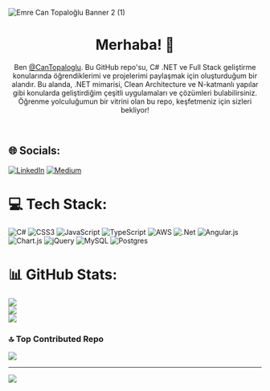 ![Emre Can Topaloğlu Banner 2 (1)](https://github.com/user-attachments/assets/9937967b-46fa-44d6-8475-841f512687bc)


<h1 align="center">Merhaba! 👋</h1>

<p align="center">
  Ben <a href="https://github.com/CanTopaloglu">@CanTopaloglu</a>. Bu GitHub repo'su, C# .NET ve Full Stack geliştirme konularında öğrendiklerimi ve projelerimi paylaşmak için oluşturduğum bir alandır. Bu alanda, .NET mimarisi, Clean Architecture ve N-katmanlı yapılar gibi konularda geliştirdiğim çeşitli uygulamaları ve çözümleri bulabilirsiniz. Öğrenme yolculuğumun bir vitrini olan bu repo, keşfetmeniz için sizleri bekliyor!
</p>

<br>


## 🌐 Socials:
[![LinkedIn](https://img.shields.io/badge/LinkedIn-%230077B5.svg?logo=linkedin&logoColor=white)](https://linkedin.com/in/emrecantopaloglu) [![Medium](https://img.shields.io/badge/Medium-12100E?logo=medium&logoColor=white)](https://medium.com/@emrecantopaloglu) 

# 💻 Tech Stack:
![C#](https://img.shields.io/badge/c%23-%23239120.svg?style=for-the-badge&logo=csharp&logoColor=white) ![CSS3](https://img.shields.io/badge/css3-%231572B6.svg?style=for-the-badge&logo=css3&logoColor=white) ![JavaScript](https://img.shields.io/badge/javascript-%23323330.svg?style=for-the-badge&logo=javascript&logoColor=%23F7DF1E) ![TypeScript](https://img.shields.io/badge/typescript-%23007ACC.svg?style=for-the-badge&logo=typescript&logoColor=white) ![AWS](https://img.shields.io/badge/AWS-%23FF9900.svg?style=for-the-badge&logo=amazon-aws&logoColor=white) ![.Net](https://img.shields.io/badge/.NET-5C2D91?style=for-the-badge&logo=.net&logoColor=white) ![Angular.js](https://img.shields.io/badge/angular.js-%23E23237.svg?style=for-the-badge&logo=angularjs&logoColor=white) ![Chart.js](https://img.shields.io/badge/chart.js-F5788D.svg?style=for-the-badge&logo=chart.js&logoColor=white) ![jQuery](https://img.shields.io/badge/jquery-%230769AD.svg?style=for-the-badge&logo=jquery&logoColor=white) ![MySQL](https://img.shields.io/badge/mysql-4479A1.svg?style=for-the-badge&logo=mysql&logoColor=white) ![Postgres](https://img.shields.io/badge/postgres-%23316192.svg?style=for-the-badge&logo=postgresql&logoColor=white)
# 📊 GitHub Stats:
![](https://github-readme-stats.vercel.app/api?username=CanTopaloglu&theme=dark&hide_border=false&include_all_commits=true&count_private=false)<br/>
![](https://github-readme-streak-stats.herokuapp.com/?user=CanTopaloglu&theme=dark&hide_border=false)<br/>
![](https://github-readme-stats.vercel.app/api/top-langs/?username=CanTopaloglu&theme=dark&hide_border=false&include_all_commits=true&count_private=false&layout=compact)

### 🔝 Top Contributed Repo
![](https://github-contributor-stats.vercel.app/api?username=CanTopaloglu&limit=5&theme=dark&combine_all_yearly_contributions=true)

---
[![](https://visitcount.itsvg.in/api?id=CanTopaloglu&icon=0&color=0)](https://visitcount.itsvg.in)

<!-- Proudly created with GPRM ( https://gprm.itsvg.in ) -->

